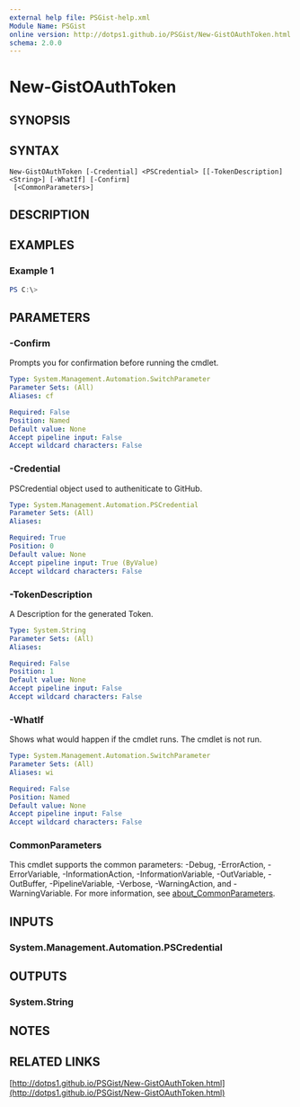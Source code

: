 ```yaml
---
external help file: PSGist-help.xml
Module Name: PSGist
online version: http://dotps1.github.io/PSGist/New-GistOAuthToken.html
schema: 2.0.0
---
```


# New-GistOAuthToken

## SYNOPSIS


## SYNTAX

```
New-GistOAuthToken [-Credential] <PSCredential> [[-TokenDescription] <String>] [-WhatIf] [-Confirm]
 [<CommonParameters>]
```

## DESCRIPTION


## EXAMPLES

### Example 1
```powershell
PS C:\> 
```



## PARAMETERS

### -Confirm
Prompts you for confirmation before running the cmdlet.

```yaml
Type: System.Management.Automation.SwitchParameter
Parameter Sets: (All)
Aliases: cf

Required: False
Position: Named
Default value: None
Accept pipeline input: False
Accept wildcard characters: False
```

### -Credential
PSCredential object used to autheniticate to GitHub.

```yaml
Type: System.Management.Automation.PSCredential
Parameter Sets: (All)
Aliases:

Required: True
Position: 0
Default value: None
Accept pipeline input: True (ByValue)
Accept wildcard characters: False
```

### -TokenDescription
A Description for the generated Token.

```yaml
Type: System.String
Parameter Sets: (All)
Aliases:

Required: False
Position: 1
Default value: None
Accept pipeline input: False
Accept wildcard characters: False
```

### -WhatIf
Shows what would happen if the cmdlet runs.
The cmdlet is not run.

```yaml
Type: System.Management.Automation.SwitchParameter
Parameter Sets: (All)
Aliases: wi

Required: False
Position: Named
Default value: None
Accept pipeline input: False
Accept wildcard characters: False
```

### CommonParameters
This cmdlet supports the common parameters: -Debug, -ErrorAction, -ErrorVariable, -InformationAction, -InformationVariable, -OutVariable, -OutBuffer, -PipelineVariable, -Verbose, -WarningAction, and -WarningVariable. For more information, see [about_CommonParameters](http://go.microsoft.com/fwlink/?LinkID=113216).

## INPUTS

### System.Management.Automation.PSCredential

## OUTPUTS

### System.String

## NOTES

## RELATED LINKS

[http://dotps1.github.io/PSGist/New-GistOAuthToken.html](http://dotps1.github.io/PSGist/New-GistOAuthToken.html)


